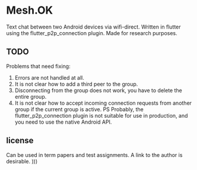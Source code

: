 # Mesh.OK

Text chat between two Android devices via wifi-direct. Written in flutter using the flutter_p2p_connection plugin. Made for research purposes.

## TODO

Problems that need fixing:
1) Errors are not handled at all.
2) It is not clear how to add a third peer to the group.
3) Disconnecting from the group does not work, you have to delete the entire group.
4) It is not clear how to accept incoming connection requests from another group if the current group is active.
PS
Probably, the flutter_p2p_connection plugin is not suitable for use in production, and you need to use the native Android API.

## license

Can be used in term papers and test assignments. A link to the author is desirable. )))
